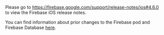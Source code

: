 Please go to https://firebase.google.com/support/release-notes/ios#4.6.0
to view the Firebase iOS release notes.

You can find information about prior changes to the Firebase pod and Firebase
Database [here](https://www.firebase.com/docs/ios/changelog.html).
